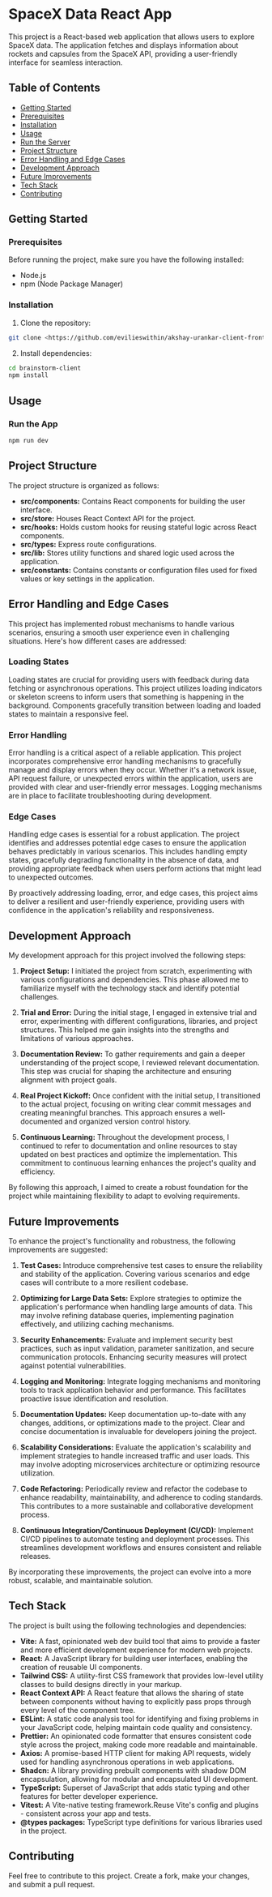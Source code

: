 # SpaceX Data React App

This project is a React-based web application that allows users to explore SpaceX data. The application fetches and displays information about rockets and capsules from the SpaceX API, providing a user-friendly interface for seamless interaction.

## Table of Contents

- [Getting Started](#getting-started)
- [Prerequisites](#prerequisites)
- [Installation](#installation)
- [Usage](#usage)
- [Run the Server](#run-the-server)
- [Project Structure](#project-structure)
- [Error Handling and Edge Cases](#error-handling-and-edge-cases)
- [Development Approach](#development-approach)
- [Future Improvements](#future-improvements)
- [Tech Stack](#tech-stack)
- [Contributing](#contributing)

## Getting Started

### Prerequisites

Before running the project, make sure you have the following installed:

- Node.js
- npm (Node Package Manager)

### Installation

1. Clone the repository:

```bash
git clone <https://github.com/evilieswithin/akshay-urankar-client-frontend-developer.git>
```

2. Install dependencies:

```bash
cd brainstorm-client
npm install
```

## Usage

### Run the App

```bash
npm run dev
```

## Project Structure

The project structure is organized as follows:

- **src/components:** Contains React components for building the user interface.
- **src/store:** Houses React Context API for the project.
- **src/hooks:** Holds custom hooks for reusing stateful logic across React components.
- **src/types:** Express route configurations.
- **src/lib:** Stores utility functions and shared logic used across the application.
- **src/constants:** Contains constants or configuration files used for fixed values or key settings in the application.

## Error Handling and Edge Cases

This project has implemented robust mechanisms to handle various scenarios, ensuring a smooth user experience even in challenging situations. Here's how different cases are addressed:

### Loading States

Loading states are crucial for providing users with feedback during data fetching or asynchronous operations. This project utilizes loading indicators or skeleton screens to inform users that something is happening in the background. Components gracefully transition between loading and loaded states to maintain a responsive feel.

### Error Handling

Error handling is a critical aspect of a reliable application. This project incorporates comprehensive error handling mechanisms to gracefully manage and display errors when they occur. Whether it's a network issue, API request failure, or unexpected errors within the application, users are provided with clear and user-friendly error messages. Logging mechanisms are in place to facilitate troubleshooting during development.

### Edge Cases

Handling edge cases is essential for a robust application. The project identifies and addresses potential edge cases to ensure the application behaves predictably in various scenarios. This includes handling empty states, gracefully degrading functionality in the absence of data, and providing appropriate feedback when users perform actions that might lead to unexpected outcomes.

By proactively addressing loading, error, and edge cases, this project aims to deliver a resilient and user-friendly experience, providing users with confidence in the application's reliability and responsiveness.

## Development Approach

My development approach for this project involved the following steps:

1. **Project Setup:** I initiated the project from scratch, experimenting with various configurations and dependencies. This phase allowed me to familiarize myself with the technology stack and identify potential challenges.

2. **Trial and Error:** During the initial stage, I engaged in extensive trial and error, experimenting with different configurations, libraries, and project structures. This helped me gain insights into the strengths and limitations of various approaches.

3. **Documentation Review:** To gather requirements and gain a deeper understanding of the project scope, I reviewed relevant documentation. This step was crucial for shaping the architecture and ensuring alignment with project goals.

4. **Real Project Kickoff:** Once confident with the initial setup, I transitioned to the actual project, focusing on writing clear commit messages and creating meaningful branches. This approach ensures a well-documented and organized version control history.

5. **Continuous Learning:** Throughout the development process, I continued to refer to documentation and online resources to stay updated on best practices and optimize the implementation. This commitment to continuous learning enhances the project's quality and efficiency.

By following this approach, I aimed to create a robust foundation for the project while maintaining flexibility to adapt to evolving requirements.

## Future Improvements

To enhance the project's functionality and robustness, the following improvements are suggested:

1. **Test Cases:** Introduce comprehensive test cases to ensure the reliability and stability of the application. Covering various scenarios and edge cases will contribute to a more resilient codebase.

2. **Optimizing for Large Data Sets:** Explore strategies to optimize the application's performance when handling large amounts of data. This may involve refining database queries, implementing pagination effectively, and utilizing caching mechanisms.

3. **Security Enhancements:** Evaluate and implement security best practices, such as input validation, parameter sanitization, and secure communication protocols. Enhancing security measures will protect against potential vulnerabilities.

4. **Logging and Monitoring:** Integrate logging mechanisms and monitoring tools to track application behavior and performance. This facilitates proactive issue identification and resolution.

5. **Documentation Updates:** Keep documentation up-to-date with any changes, additions, or optimizations made to the project. Clear and concise documentation is invaluable for developers joining the project.

6. **Scalability Considerations:** Evaluate the application's scalability and implement strategies to handle increased traffic and user loads. This may involve adopting microservices architecture or optimizing resource utilization.

7. **Code Refactoring:** Periodically review and refactor the codebase to enhance readability, maintainability, and adherence to coding standards. This contributes to a more sustainable and collaborative development process.

8. **Continuous Integration/Continuous Deployment (CI/CD):** Implement CI/CD pipelines to automate testing and deployment processes. This streamlines development workflows and ensures consistent and reliable releases.

By incorporating these improvements, the project can evolve into a more robust, scalable, and maintainable solution.

## Tech Stack

The project is built using the following technologies and dependencies:

- **Vite:** A fast, opinionated web dev build tool that aims to provide a faster and more efficient development experience for modern web projects.
- **React:** A JavaScript library for building user interfaces, enabling the creation of reusable UI components.
- **Tailwind CSS:** A utility-first CSS framework that provides low-level utility classes to build designs directly in your markup.
- **React Context API:** A React feature that allows the sharing of state between components without having to explicitly pass props through every level of the component tree.
- **ESLint:** A static code analysis tool for identifying and fixing problems in your JavaScript code, helping maintain code quality and consistency.
- **Prettier:** An opinionated code formatter that ensures consistent code style across the project, making code more readable and maintainable.
- **Axios:** A promise-based HTTP client for making API requests, widely used for handling asynchronous operations in web applications.
- **Shadcn:** A library providing prebuilt components with shadow DOM encapsulation, allowing for modular and encapsulated UI development.
- **TypeScript:** Superset of JavaScript that adds static typing and other features for better developer experience.
- **Vitest:** A Vite-native testing framework.Reuse Vite's config and plugins - consistent across your app and tests.
- **@types packages:** TypeScript type definitions for various libraries used in the project.

## Contributing

Feel free to contribute to this project. Create a fork, make your changes, and submit a pull request.
